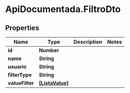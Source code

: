# ApiDocumentada.FiltroDto

## Properties

Name | Type | Description | Notes
------------ | ------------- | ------------- | -------------
**id** | **Number** |  | 
**name** | **String** |  | 
**usuario** | **String** |  | 
**filterType** | **String** |  | 
**valueFilter** | [**[ListaValue]**](ListaValue.md) |  | 


